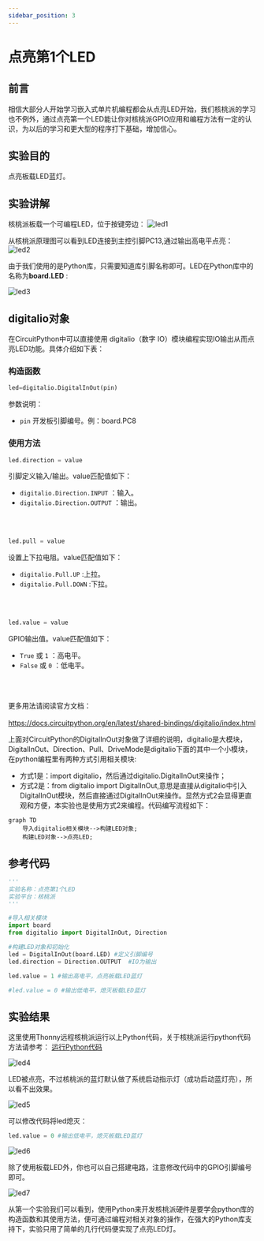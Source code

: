 ```yaml
---
sidebar_position: 3
---
```


# 点亮第1个LED

## 前言
相信大部分人开始学习嵌入式单片机编程都会从点亮LED开始，我们核桃派的学习也不例外，通过点亮第一个LED能让你对核桃派GPIO应用和编程方法有一定的认识，为以后的学习和更大型的程序打下基础，增加信心。

## 实验目的
点亮板载LED蓝灯。

## 实验讲解

核桃派板载一个可编程LED，位于按键旁边：
![led1](./img/led/led1.png)

从核桃派原理图可以看到LED连接到主控引脚PC13,通过输出高电平点亮：
![led2](./img/led/led2.png)

由于我们使用的是Python库，只需要知道库引脚名称即可。LED在Python库中的名称为**board.LED** :

![led3](./img/led/led3.png)

## digitalio对象

在CircuitPython中可以直接使用 digitalio（数字 IO）模块编程实现IO输出从而点亮LED功能。具体介绍如下表：

### 构造函数
```python
led=digitalio.DigitalInOut(pin)
```
参数说明：
- `pin` 开发板引脚编号。例：board.PC8

### 使用方法
```python
led.direction = value
```
引脚定义输入/输出。value匹配值如下：
- `digitalio.Direction.INPUT` ：输入。
- `digitalio.Direction.OUTPUT` ：输出。

<br></br>

```python
led.pull = value
```
设置上下拉电阻。value匹配值如下：
- `digitalio.Pull.UP` :上拉。  
- `digitalio.Pull.DOWN` :下拉。  

<br></br>

```python
led.value = value
```
GPIO输出值。value匹配值如下：
- `True` 或 `1` ：高电平。
- `False` 或 `0` ：低电平。

<br></br>

更多用法请阅读官方文档：<br></br>
https://docs.circuitpython.org/en/latest/shared-bindings/digitalio/index.html

上面对CircuitPython的DigitalInOut对象做了详细的说明，digitalio是大模块，DigitalInOut、Direction、Pull、DriveMode是digitalio下面的其中一个小模块，在python编程里有两种方式引用相关模块:

- 方式1是：import digitalio，然后通过digitalio.DigitalInOut来操作；
- 方式2是：from digitalio import DigitalInOut,意思是直接从digitalio中引入DigitalInOut模块，然后直接通过DigitalInOut来操作。显然方式2会显得更直观和方便，本实验也是使用方式2来编程。代码编写流程如下：

```mermaid
graph TD
    导入digitalio相关模块-->构建LED对象;
    构建LED对象-->点亮LED;
```

## 参考代码

```python
'''
实验名称：点亮第1个LED
实验平台：核桃派
'''

#导入相关模块
import board
from digitalio import DigitalInOut, Direction

#构建LED对象和初始化
led = DigitalInOut(board.LED) #定义引脚编号
led.direction = Direction.OUTPUT  #IO为输出

led.value = 1 #输出高电平，点亮板载LED蓝灯

#led.value = 0 #输出低电平，熄灭板载LED蓝灯
```

## 实验结果

这里使用Thonny远程核桃派运行以上Python代码，关于核桃派运行python代码方法请参考： [运行Python代码](../python_run.md)

![led4](./img/led/led4.png)


LED被点亮，不过核桃派的蓝灯默认做了系统启动指示灯（成功启动蓝灯亮），所以看不出效果。

![led5](./img/led/led5.png)

可以修改代码将led熄灭：
```python
led.value = 0 #输出低电平，熄灭板载LED蓝灯
```
![led6](./img/led/led6.png)

除了使用板载LED外，你也可以自己搭建电路，注意修改代码中的GPIO引脚编号即可。

![led7](./img/led/led7.png)

从第一个实验我们可以看到，使用Python来开发核桃派硬件是要学会python库的构造函数和其使用方法，便可通过编程对相关对象的操作，在强大的Python库支持下，实验只用了简单的几行代码便实现了点亮LED灯。
